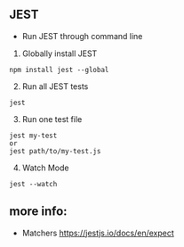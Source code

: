 ## JEST

* Run JEST through command line
1. Globally install JEST 

```
npm install jest --global
```
2. Run all JEST tests
```
jest
```
3. Run one test file
```
jest my-test
or
jest path/to/my-test.js
```
4. Watch Mode
```
jest --watch
```

## more info:
* Matchers
https://jestjs.io/docs/en/expect

